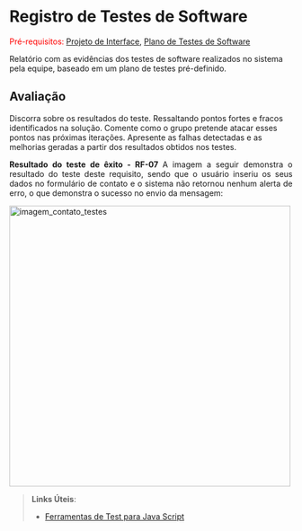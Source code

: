 # Registro de Testes de Software

<span style="color:red">Pré-requisitos: <a href="3-Projeto de Interface.md"> Projeto de Interface</a></span>, <a href="8-Plano de Testes de Software.md"> Plano de Testes de Software</a>

Relatório com as evidências dos testes de software realizados no sistema pela equipe, baseado em um plano de testes pré-definido.

## Avaliação

Discorra sobre os resultados do teste. Ressaltando pontos fortes e fracos identificados na solução. Comente como o grupo pretende atacar esses pontos nas próximas iterações. Apresente as falhas detectadas e as melhorias geradas a partir dos resultados obtidos nos testes.

<p align="justify"> <b>Resultado do teste de êxito - RF-07 </b> A imagem a seguir demonstra o resultado do teste deste requisito, sendo que o usuário inseriu os seus dados no formulário de contato e o sistema não retornou nenhum alerta de erro, o que demonstra o sucesso no envio da mensagem:</p>

<img width="500" alt="imagem_contato_testes" src="https://user-images.githubusercontent.com/103080346/173123471-8a5e2695-fcc5-4c69-83cb-f6366c320b68.png">





> **Links Úteis**:
> - [Ferramentas de Test para Java Script](https://geekflare.com/javascript-unit-testing/)
